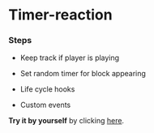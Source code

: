 # Timer-reaction

### Steps

-   Keep track if player is playing

-   Set random timer for block appearing

-   Life cycle hooks

-   Custom events

**Try it by yourself**
by clicking [here](https://simonaertsbecode.github.io/Timer-reaction/).
